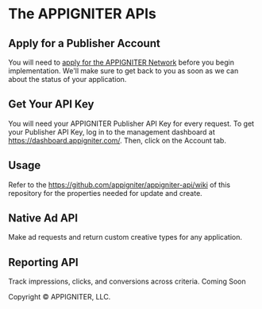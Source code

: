 # The APPIGNITER APIs

## Apply for a Publisher Account
You will need to [apply for the APPIGNITER Network](https://dashboard.appigniter.com/apply) before you begin implementation. We'll make sure to get back to you as soon as we can about the status of your application.

## Get Your API Key
You will need your APPIGNITER Publisher API Key for every request. To get your Publisher API Key, log in to the management dashboard at https://dashboard.appigniter.com/. Then, click on the Account tab.

## Usage
Refer to the https://github.com/appigniter/appigniter-api/wiki of this repository for the properties needed for update and create.



## Native Ad API
Make ad requests and return custom creative types for any application.

## Reporting API
Track impressions, clicks, and conversions across criteria.
Coming Soon


Copyright © APPIGNITER, LLC.
